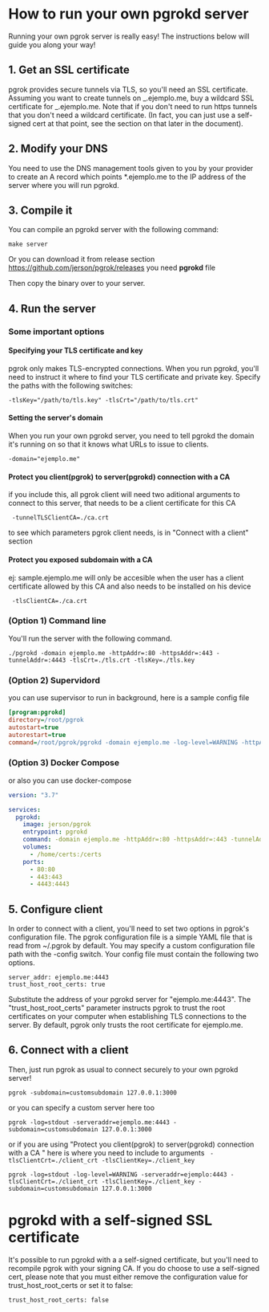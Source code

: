 # How to run your own pgrokd server

Running your own pgrok server is really easy! The instructions below will guide you along your way!

## 1. Get an SSL certificate

pgrok provides secure tunnels via TLS, so you'll need an SSL certificate. Assuming you want to create
tunnels on _.ejemplo.me, buy a wildcard SSL certificate for _.ejemplo.me. Note that if you
don't need to run https tunnels that you don't need a wildcard certificate. (In fact, you can
just use a self-signed cert at that point, see the section on that later in the document).

## 2. Modify your DNS

You need to use the DNS management tools given to you by your provider to create an A
record which points \*.ejemplo.me to the IP address of the server where you will run pgrokd.

## 3. Compile it

You can compile an pgrokd server with the following command:

    make server

Or you can download it from release section https://github.com/jerson/pgrok/releases you need **pgrokd** file

Then copy the binary over to your server.

## 4. Run the server


### Some important options

#### Specifying your TLS certificate and key

pgrok only makes TLS-encrypted connections. When you run pgrokd, you'll need to instruct it
where to find your TLS certificate and private key. Specify the paths with the following switches:

    -tlsKey="/path/to/tls.key" -tlsCrt="/path/to/tls.crt"

#### Setting the server's domain

When you run your own pgrokd server, you need to tell pgrokd the domain it's running on so that it
knows what URLs to issue to clients.

    -domain="ejemplo.me"

#### Protect you client(pgrok) to server(pgrokd) connection with a CA

if you include this, all pgrok client will need two aditional arguments to connect to this server, that needs to be a client certificate for this CA

     -tunnelTLSClientCA=./ca.crt

to see which parameters pgrok client needs, is in "Connect with a client" section

#### Protect you exposed subdomain with a CA

ej: sample.ejemplo.me will only be accesible when the user has a client certificate allowed by this CA and also needs to be installed on his device

     -tlsClientCA=./ca.crt

### (Option 1) Command line
You'll run the server with the following command.

    ./pgrokd -domain ejemplo.me -httpAddr=:80 -httpsAddr=:443 -tunnelAddr=:4443 -tlsCrt=./tls.crt -tlsKey=./tls.key


### (Option 2) Supervidord
you can use supervisor to run in background, here is a sample config file

```ini
[program:pgrokd]
directory=/root/pgrok
autostart=true
autorestart=true
command=/root/pgrok/pgrokd -domain ejemplo.me -log-level=WARNING -httpAddr=:80 -httpsAddr=:443 -tunnelAddr=:4443 -tlsCrt=./certs/tls.crt -tlsKey=./certs/tls.key

```

### (Option 3) Docker Compose

or also you can use docker-compose

```yaml
version: "3.7"

services:
  pgrokd:
    image: jerson/pgrok
    entrypoint: pgrokd
    command: -domain ejemplo.me -httpAddr=:80 -httpsAddr=:443 -tunnelAddr=:4443 -tlsCrt=/certs/tls.crt -tlsKey=/certs/tls.key
    volumes:
      - /home/certs:/certs
    ports:
      - 80:80
      - 443:443
      - 4443:4443
```



## 5. Configure client

In order to connect with a client, you'll need to set two options in pgrok's configuration file.
The pgrok configuration file is a simple YAML file that is read from ~/.pgrok by default. You may specify
a custom configuration file path with the -config switch. Your config file must contain the following two
options.

    server_addr: ejemplo.me:4443
    trust_host_root_certs: true

Substitute the address of your pgrokd server for "ejemplo.me:4443". The "trust_host_root_certs" parameter instructs
pgrok to trust the root certificates on your computer when establishing TLS connections to the server. By default, pgrok
only trusts the root certificate for ejemplo.me.

## 6. Connect with a client

Then, just run pgrok as usual to connect securely to your own pgrokd server!

    pgrok -subdomain=customsubdomain 127.0.0.1:3000

or you can specify a custom server here too

    pgrok -log=stdout -serveraddr=ejemplo.me:4443 -subdomain=customsubdomain 127.0.0.1:3000

or if you are using "Protect you client(pgrok) to server(pgrokd) connection with a CA
" here is where you need to include to arguments ` -tlsClientCrt=./client_crt -tlsClientKey=./client_key`

    pgrok -log=stdout -log-level=WARNING -serveraddr=ejemplo:4443 -tlsClientCrt=./client_crt -tlsClientKey=./client_key -subdomain=customsubdomain 127.0.0.1:3000
# pgrokd with a self-signed SSL certificate

It's possible to run pgrokd with a a self-signed certificate, but you'll need to recompile pgrok with your signing CA.
If you do choose to use a self-signed cert, please note that you must either remove the configuration value for
trust_host_root_certs or set it to false:

    trust_host_root_certs: false
